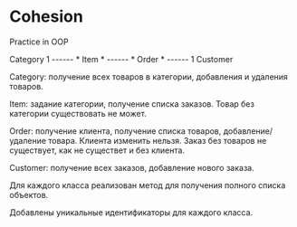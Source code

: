 # Cohesion
Practice in OOP

Category 1 ------ * Item * ------ * Order * ------ 1 Customer

Category: получение всех товаров в категории, добавления и удаления товаров.

Item: задание категории, получение списка заказов. Товар без категории существовать не может.

Order: получение клиента, получение списка товаров, добавление/удаление товара. Клиента изменить нельзя. Заказ без товаров не существует, как не существет и без клиента.

Customer: получение всех заказов, добавление нового заказа.

Для каждого класса реализован метод для получения полного списка объектов.

Добавлены уникальные идентификаторы для каждого класса.

